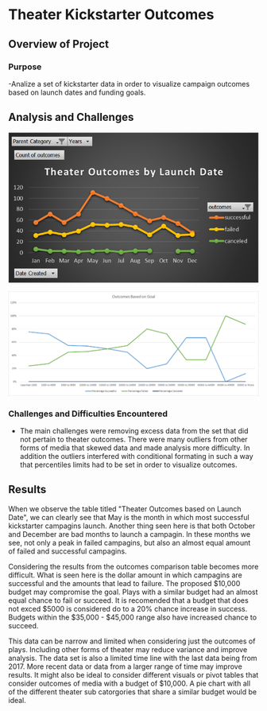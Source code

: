 # Theater Kickstarter Outcomes 

## Overview of Project

### Purpose
-Analize a set of kickstarter data in order to visualize campaign outcomes based on launch dates and funding goals. 

## Analysis and Challenges

![Theater Outcomes based on Launch Date](./resources/Theater_Outcomes_vs_Launch.png)

![Comparison of Outcomes and Goals](./resources/Outcomes_vs_Goals.png)

### Challenges and Difficulties Encountered
- The main challenges were removing excess data from the set that did not pertain to theater outcomes. There were many outliers from other forms of media that skewed data and made analysis more difficulty. In addition the outliers interfered with conditional formating in such a way that percentiles limits had to be set in order to visualize outcomes. 
## Results

  When we observe the table titled "Theater Outcomes based on Launch Date", we can clearly see that May is the month in which most successful kickstarter campagins launch. Another thing seen here is that both October and December are bad months to launch a campagin. In these months we see, not only a peak in failed campagins, but also an almost equal amount of failed and successful campagins.  

Considering the results from the outcomes comparison table becomes more difficult. What is seen here is the dollar amount in which campagins are successful and the amounts that lead to failure. The proposed $10,000 budget may compromise the goal. Plays with a similar budget had an almost equal chance to fail or succeed. It is recomended that a budget that does not exced $5000 is considered do to a 20% chance increase in success. Budgets within the $35,000 - $45,000 range also have increased chance to succeed.  

This data can be narrow and limited when considering just the outcomes of plays. Including other forms of theater may reduce variance and improve analysis. The data set is also a limited time line with the last data being from 2017. More recent data or data from a larger range of time may improve results. It might also be ideal to consider different visuals or pivot tables that consider outcomes of media with a budget of $10,000. A pie chart with all of the different theater sub catorgories that share a similar budget would be ideal. 
